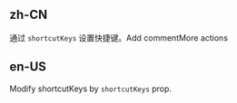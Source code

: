 ## zh-CN

通过 `shortcutKeys` 设置快捷键。Add commentMore actions

## en-US

Modify shortcutKeys by `shortcutKeys` prop.